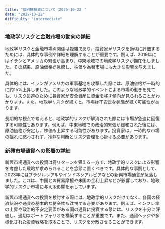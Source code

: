 ```yaml
---
title: "個別株投資について（2025-10-22）"
date: "2025-10-22"
difficulty: "intermediate"
---
```


### 地政学リスクと金融市場の動向の詳細

地政学リスクと金融市場の関係は複雑であり、投資家がリスクを適切に評価するためには、具体的な事例や詳細を理解することが重要です。例えば、2019年にはイランとアメリカの緊張が高まり、中東地域での地政学リスクが顕在化しました。その結果、原油価格が急騰し、株価や為替市場にも大きな影響を与えました。

具体的には、イランがアメリカの軍事基地を攻撃した際には、原油価格が一時的に約15%上昇しました。このような地政学的イベントによる市場の動きを見ても、リスク回避のために投資家が安全資産に資金を移す傾向が見られることがわかります。また、地政学リスクが続くと、市場は不安定な状態が続く可能性があります。

長期的な視点で考えると、地政学的リスクが解消された際には市場が急速に回復する可能性もあります。例えば、中東地域での政治的緊張が緩和された後には、原油価格が安定し、株価も上昇する可能性があります。投資家は、一時的な市場の揺れに惑わされず、冷静な判断とリスク管理を心掛ける必要があります。

### 新興市場通貨への影響の詳細

新興市場通貨への投資は高リターンを狙える一方で、地政学的リスクによる影響を考慮した戦略が求められることを念頭に置くべきです。具体的な事例として、2023年にはブラジルレアルやインドネシアルピアなどの新興市場通貨が急落しました。これは、中国との貿易摩擦や米国の金利上昇などが影響しており、地政学的リスクが市場に与える影響を示しています。

新興市場通貨への投資を検討する際には、地政学的リスクだけでなく、各国の経済状況や通貨の基本的な健全性も注視する必要があります。例えば、インフレ率の上昇や政治的不安定要素がある国の通貨に投資する際には、リスクを十分に評価し、適切なポートフォリオを構築することが重要です。また、通貨ヘッジや多様化された投資戦略を取ることで、リスクを分散させることができます。
